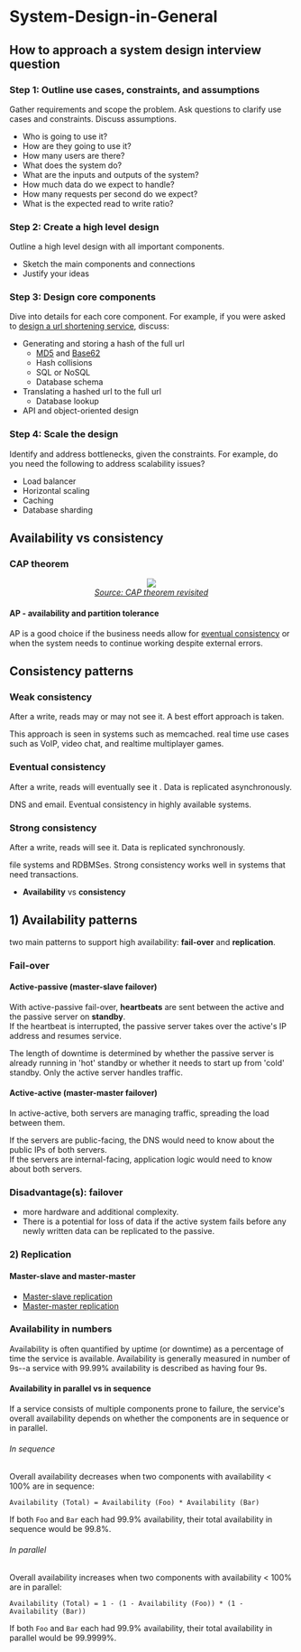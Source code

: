 # System-Design-in-General
## How to approach a system design interview question

### Step 1: Outline use cases, constraints, and assumptions

Gather requirements and scope the problem.  Ask questions to clarify use cases and constraints.  Discuss assumptions.

* Who is going to use it?
* How are they going to use it?
* How many users are there?
* What does the system do?
* What are the inputs and outputs of the system?
* How much data do we expect to handle?
* How many requests per second do we expect?
* What is the expected read to write ratio?

### Step 2: Create a high level design

Outline a high level design with all important components.

* Sketch the main components and connections
* Justify your ideas

### Step 3: Design core components

Dive into details for each core component.  For example, if you were asked to [design a url shortening service](solutions/system_design/pastebin/README.md), discuss:

* Generating and storing a hash of the full url
    * [MD5](solutions/system_design/pastebin/README.md) and [Base62](solutions/system_design/pastebin/README.md)
    * Hash collisions
    * SQL or NoSQL
    * Database schema
* Translating a hashed url to the full url
    * Database lookup
* API and object-oriented design

### Step 4: Scale the design

Identify and address bottlenecks, given the constraints.  For example, do you need the following to address scalability issues?

* Load balancer
* Horizontal scaling
* Caching
* Database sharding


## Availability vs consistency

### CAP theorem

<p align="center">
  <img src="http://i.imgur.com/bgLMI2u.png"/>
  <br/>
  <i><a href=http://robertgreiner.com/2014/08/cap-theorem-revisited>Source: CAP theorem revisited</a></i>
</p>

#### AP - availability and partition tolerance

AP is a good choice if the business needs allow for [eventual consistency](#eventual-consistency) or 
when the system needs to continue working despite external errors.

## Consistency patterns
### Weak consistency

After a write, reads may or may not see it.  A best effort approach is taken.

This approach is seen in systems such as memcached.   real time use cases such as VoIP, video chat, and realtime multiplayer games.  

### Eventual consistency

After a write, reads will eventually see it .  Data is replicated asynchronously.

DNS and email.  Eventual consistency in highly available systems.

### Strong consistency

After a write, reads will see it.  Data is replicated synchronously.

file systems and RDBMSes.  Strong consistency works well in systems that need transactions.

* **Availability** vs **consistency**

## 1) Availability patterns

two main patterns to support high availability: **fail-over** and **replication**.

### Fail-over

#### Active-passive (master-slave failover)

With active-passive fail-over, **heartbeats** are sent between the active and the passive server on **standby**.  
If the heartbeat is interrupted, the passive server takes over the active's IP address and resumes service.

The length of downtime is determined by whether the passive server is already running in 'hot' standby 
or whether it needs to start up from 'cold' standby.  Only the active server handles traffic.


#### Active-active (master-master failover)

In active-active, both servers are managing traffic, spreading the load between them.

If the servers are public-facing, the DNS would need to know about the public IPs of both servers.  
If the servers are internal-facing, application logic would need to know about both servers.


### Disadvantage(s): failover

* more hardware and additional complexity.
* There is a potential for loss of data if the active system fails before any newly written data can be replicated to the passive.




### 2) Replication

#### Master-slave and master-master

* [Master-slave replication](#master-slave-replication)
* [Master-master replication](#master-master-replication)

### Availability in numbers

Availability is often quantified by uptime (or downtime) as a percentage of time the service is available. 
Availability is generally measured in number of 9s--a service with 99.99% availability is described as having four 9s.


#### Availability in parallel vs in sequence

If a service consists of multiple components prone to failure, the service's overall availability depends on whether the components are in sequence or in parallel.

###### In sequence

Overall availability decreases when two components with availability < 100% are in sequence:

```
Availability (Total) = Availability (Foo) * Availability (Bar)
```

If both `Foo` and `Bar` each had 99.9% availability, their total availability in sequence would be 99.8%.

###### In parallel

Overall availability increases when two components with availability < 100% are in parallel:

```
Availability (Total) = 1 - (1 - Availability (Foo)) * (1 - Availability (Bar))
```

If both `Foo` and `Bar` each had 99.9% availability, their total availability in parallel would be 99.9999%.

